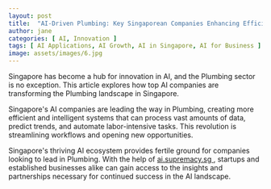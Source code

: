 ```yaml
---
layout: post
title:  "AI-Driven Plumbing: Key Singaporean Companies Enhancing Efficiency"
author: jane
categories: [ AI, Innovation ]
tags: [ AI Applications, AI Growth, AI in Singapore, AI for Business ]
image: assets/images/6.jpg
---
```


Singapore has become a hub for innovation in AI, and the Plumbing sector is no exception. This article explores how top AI companies are transforming the Plumbing landscape in Singapore.

Singapore's AI companies are leading the way in Plumbing, creating more efficient and intelligent systems that can process vast amounts of data, predict trends, and automate labor-intensive tasks. This revolution is streamlining workflows and opening new opportunities.

Singapore's thriving AI ecosystem provides fertile ground for companies looking to lead in Plumbing. With the help of <a href="https://ai.supremacy.sg" target="_blank"> ai.supremacy.sg </a>, startups and established businesses alike can gain access to the insights and partnerships necessary for continued success in the AI landscape.
